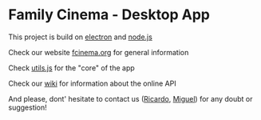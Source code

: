 Family Cinema - Desktop App
===========================

This project is build on [electron](http://electron.atom.io/) and [node.js](https://nodejs.org/en/)

Check our website [fcinema.org](https://www.fcinema.org) for general information

Check [utils.js](https://github.com/fcinema/desktop-app/blob/master/utils.js) for the "core" of the app

Check our [wiki](https://github.com/fcinema/desktop-app/wiki/Movie-Search-Results) for information about the online API

And please, dont' hesitate to contact us ([Ricardo](https://github.com/rjgarciam), [Miguel](https://github.com/arrietaeguren)) for any doubt or suggestion!
